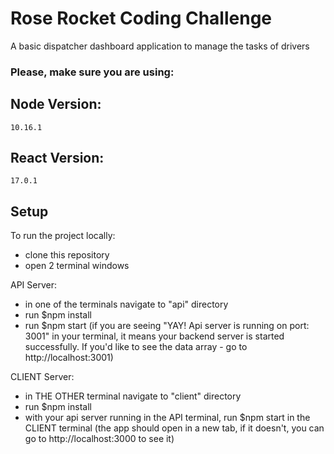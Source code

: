 # Rose Rocket Coding Challenge

A basic dispatcher dashboard application to manage the tasks of drivers

### Please, make sure you are using:

## Node Version:

`10.16.1`

## React Version:

`17.0.1`

## Setup

To run the project locally:

- clone this repository
- open 2 terminal windows

API Server:

- in one of the terminals navigate to "api" directory
- run $npm install
- run $npm start
  (if you are seeing "YAY! Api server is running on port: 3001" in your terminal, it means your backend server is started successfully. If you'd like to see the data array - go to http://localhost:3001)

CLIENT Server:

- in THE OTHER terminal navigate to "client" directory
- run $npm install
- with your api server running in the API terminal, run $npm start in the CLIENT terminal
  (the app should open in a new tab, if it doesn't, you can go to http://localhost:3000 to see it)
